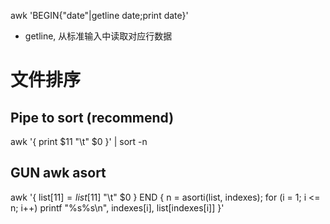 awk 'BEGIN{"date"|getline date;print date}'

* getline, 从标准输入中读取对应行数据

# 文件排序
## Pipe to sort (recommend)
awk '{ print $11 "\t" $0 }' | sort -n
## GUN awk asort
awk '{ list[$11] = list[$11] "\t" $0 } END { n = asorti(list, indexes); for (i = 1; i <= n; i++) printf "%s%s\n", indexes[i], list[indexes[i]] }'
